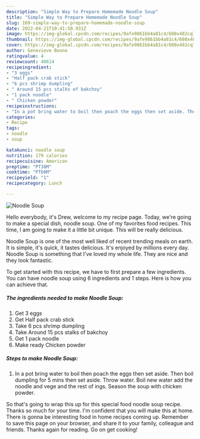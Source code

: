 ```yaml
---
description: "Simple Way to Prepare Homemade Noodle Soup"
title: "Simple Way to Prepare Homemade Noodle Soup"
slug: 169-simple-way-to-prepare-homemade-noodle-soup
date: 2022-04-21T10:41:50.931Z
image: https://img-global.cpcdn.com/recipes/9afe9861bb4a81c4/680x482cq70/noodle-soup-recipe-main-photo.jpg
thumbnail: https://img-global.cpcdn.com/recipes/9afe9861bb4a81c4/680x482cq70/noodle-soup-recipe-main-photo.jpg
cover: https://img-global.cpcdn.com/recipes/9afe9861bb4a81c4/680x482cq70/noodle-soup-recipe-main-photo.jpg
author: Genevieve Boone
ratingvalue: 4
reviewcount: 40614
recipeingredient:
- "3 eggs"
- "Half pack crab stick"
- "6 pcs shrimp dumpling"
- " Around 15 pcs stalks of bakchoy"
- "1 pack noodle"
- " Chicken powder"
recipeinstructions:
- "In a pot bring water to boil then poach the eggs then set aside. Then boil dumpling for 5 mins then set aside. Throw water. Boil new water add the noodle and vege and the rest of ings. Season the soup with chicken powder."
categories:
- Recipe
tags:
- noodle
- soup

katakunci: noodle soup 
nutrition: 179 calories
recipecuisine: American
preptime: "PT38M"
cooktime: "PT60M"
recipeyield: "1"
recipecategory: Lunch

---
```



![Noodle Soup](https://img-global.cpcdn.com/recipes/9afe9861bb4a81c4/680x482cq70/noodle-soup-recipe-main-photo.jpg)

Hello everybody, it's Drew, welcome to my recipe page. Today, we're going to make a special dish, noodle soup. One of my favorites food recipes. This time, I am going to make it a little bit unique. This will be really delicious.



Noodle Soup is one of the most well liked of recent trending meals on earth. It is simple, it's quick, it tastes delicious. It's enjoyed by millions every day. Noodle Soup is something that I've loved my whole life. They are nice and they look fantastic.


To get started with this recipe, we have to first prepare a few ingredients. You can have noodle soup using 6 ingredients and 1 steps. Here is how you can achieve that.

<!--inarticleads1-->

##### The ingredients needed to make Noodle Soup:

1. Get 3 eggs
1. Get Half pack crab stick
1. Take 6 pcs shrimp dumpling
1. Take  Around 15 pcs stalks of bakchoy
1. Get 1 pack noodle
1. Make ready  Chicken powder




<!--inarticleads2-->

##### Steps to make Noodle Soup:

1. In a pot bring water to boil then poach the eggs then set aside. Then boil dumpling for 5 mins then set aside. Throw water. Boil new water add the noodle and vege and the rest of ings. Season the soup with chicken powder.




So that's going to wrap this up for this special food noodle soup recipe. Thanks so much for your time. I'm confident that you will make this at home. There is gonna be interesting food in home recipes coming up. Remember to save this page on your browser, and share it to your family, colleague and friends. Thanks again for reading. Go on get cooking!
